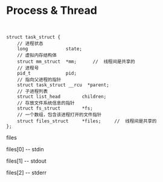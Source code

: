 
# Process & Thread

```


struct task_struct {
	// 进程状态
	long			  state;
	// 虚拟内存结构体
	struct mm_struct  *mm;      //  线程间是共享的
	// 进程号
	pid_t			  pid;
	// 指向父进程的指针
	struct task_struct __rcu  *parent;
	// 子进程列表
	struct list_head		children;
	// 存放文件系统信息的指针
	struct fs_struct		*fs;
	// 一个数组，包含该进程打开的文件指针
	struct files_struct		*files;     //  线程间是共享的
};

```


files

files[0]  -- stdin

files[1]  -- stdout

files[2]  -- stderr